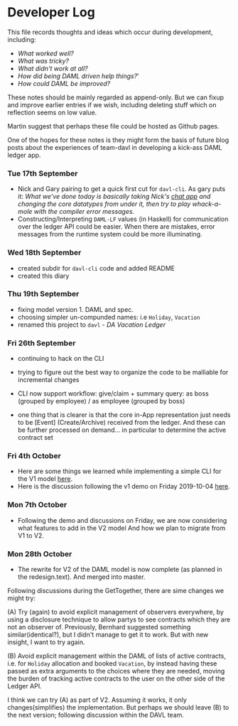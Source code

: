 
# Developer Log

This file records thoughts and ideas which occur during development, including:

- _What worked well?_
- _What was tricky?_
- _What didn't work at all?_
- _How did being DAML driven help things?_'
- _How could DAML be improved?_

These notes should be mainly regarded as append-only. But we can fixup and improve earlier entries if we wish, including deleting stuff which on reflection seems on low value.

Martin suggest that perhaps these file could be hosted as Github pages.

One of the hopes for these notes is they might form the basis of future blog posts about the experiences of team-davl in developing a kick-ass DAML ledger app.

### Tue 17th September

- Nick and Gary pairing to get a quick first cut for `davl-cli`. As gary puts it: _What we've done today is basically taking Nick's [chat app](https://github.com/digital-asset/daml/tree/master/language-support/hs/bindings/examples/chat) and changing the core datatypes from under it, then try to play whack-a-mole with the compiler error messages._
- Constructing/Interpreting `DAML-LF` values (in Haskell) for communication over the ledger API could be easier. When there are mistakes, error messages from the runtime system could be more illuminating.

### Wed 18th September

- created subdir for `davl-cli` code and added README
- created this diary

### Thu 19th September

- fixing model version 1. DAML and spec.
- choosing simpler un-compunded names: i.e `Holiday`, `Vacation`
- renamed this project to `davl` - _DA Vacation Ledger_

### Fri 26th September

- continuing to hack on the CLI
- trying to figure out the best way to organize the code to be malliable for incremental changes
- CLI now support workflow: give/claim + summary query: as boss (grouped by employee) / as employee (grouped by boss)

- one thing that is clearer is that the core in-App representation just needs to be [Event] (Create/Archive) received from the ledger. And these can be further processed on demand... in particular to determine the active contract set

### Fri 4th October

- Here are some things we learned while implementing a simple CLI for the V1 model
[here](/notes/v1-learnings.md).
- Here is the discussion following the v1 demo on Friday 2019-10-04
[here](/notes/v1-post-demo-discussion.md).

### Mon 7th October

- Following the demo and discussions on Friday, we are now considering what features to add in the V2 model
And how we plan to migrate from V1 to V2.


### Mon 28th October

- The rewrite for V2 of the DAML model is now complete (as planned in the redesign.text). And merged into master.

Following discussions during the GetTogether, there are sime changes we might try:

(A) Try (again) to avoid explicit management of observers everywhere, by using a disclosure technique to allow partys to see contracts which they are not an observer of. Previously, Bernhard suggested something similar(identical?), but I didn't manage to get it to work. But with new insight, I want to try again.

(B) Avoid explicit management within the DAML of lists of active contracts, i.e. for `Holiday` allocation and booked `Vacation`, by instead having these passed as extra arguments to the choices where they are needed, moving the burden of tracking active contracts to the user on the other side of the Ledger API.

I think we can try (A) as part of V2. Assuming it works, it only changes(simplifies) the implementation.
But perhaps we should leave (B) to the next version; following discussion within the DAVL team.
